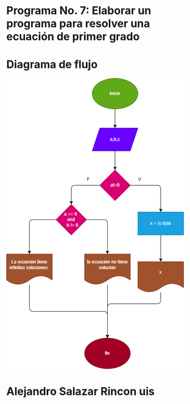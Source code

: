 # Programa No. 7: Elaborar un programa para resolver una ecuación de primer grado

# Diagrama de flujo 
![Diagrama de flujo](diagrama.png "diagrama de flujo")

# Alejandro Salazar Rincon uis
